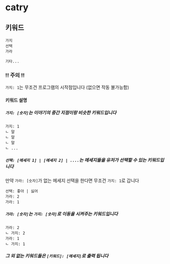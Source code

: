 # catry

## 키워드
```
가지
선택
가라

기타...
```

### !! 주의 !!
`가지: 1`는 무조건 프로그램의 시작점입니다 (없으면 작동 불가능함)

#### 키워드 설명

##### `가지: [숫자]`는 이야기의 중간 지점이랑 비슷한 키워드입니다
```
가지: 1
ㄴ 말
ㄴ 말
ㄴ 말
ㄴ ...
```

##### `선택: [메세지 1] | [메세지 2] | ....`는 메세지들을 유저가 선택할 수 있는 키워드입니다
만약 `가라: [숫자]`가 없는 메세지 선택을 한다면 무조건 `가지: 1`로 갑니다
```
선택: 좋아 | 싫어
가라: 2
가라: 1
```
##### `가라: [숫자]`는 `가지: [숫자]`로 이동을 시켜주는 키워드입니다
```
가라: 2
ㄴ 가지: 2
가라: 1
ㄴ 가지: 1
```
##### 그 외 없는 키워드들은 `[키워드]: [메세지]`로 출력 됩니다
